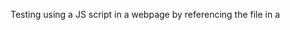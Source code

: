 Testing using a JS script in a webpage by referencing the file in a <script> tag
This is the preferred option over an inline reference in the HTML. 